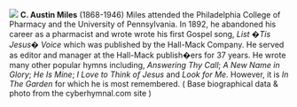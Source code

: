 ![](/camiles.jpg)
**C. Austin Miles** (1868-1946) Miles attended the Philadelphia College of Pharmacy and the University of Pennsylvania. In 1892, he abandoned his career as a pharmacist and wrote wrote his first Gospel song, *List �Tis Jesus� Voice* which was published by the Hall-Mack Company. He served as editor and manager at the Hall-Mack publish�ers for 37 years. He wrote many other popular hymns including, *Answering Thy Call*; *A New Name in Glory*; *He Is Mine*; *I Love to Think of Jesus* and *Look for Me*. However, it is *In The Garden* for which he is most remembered. ( Base biographical data & photo from the cyberhymnal.com site )